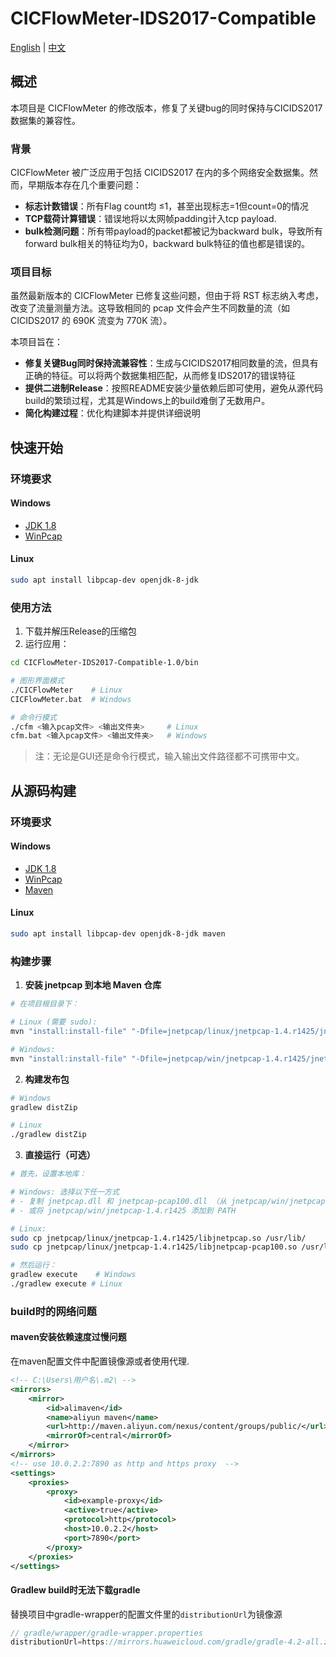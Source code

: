 # CICFlowMeter-IDS2017-Compatible

[English](README.md) | [中文](README_zh.md)

## 概述
本项目是 CICFlowMeter 的修改版本，修复了关键bug的同时保持与CICIDS2017数据集的兼容性。

### 背景
CICFlowMeter 被广泛应用于包括 CICIDS2017 在内的多个网络安全数据集。然而，早期版本存在几个重要问题：

- **标志计数错误**：所有Flag count均 ≤1，甚至出现标志=1但count=0的情况
- **TCP载荷计算错误**：错误地将以太网帧padding计入tcp payload.
- **bulk检测问题**：所有带payload的packet都被记为backward bulk，导致所有forward bulk相关的特征均为0，backward bulk特征的值也都是错误的。

### 项目目标
虽然最新版本的 CICFlowMeter 已修复这些问题，但由于将 RST 标志纳入考虑，改变了流量测量方法。这导致相同的 pcap 文件会产生不同数量的流（如 CICIDS2017 的 690K 流变为 770K 流）。

本项目旨在：
- **修复关键Bug同时保持流兼容性**：生成与CICIDS2017相同数量的流，但具有正确的特征。可以将两个数据集相匹配，从而修复IDS2017的错误特征
- **提供二进制Release**：按照README安装少量依赖后即可使用，避免从源代码build的繁琐过程，尤其是Windows上的build难倒了无数用户。
- **简化构建过程**：优化构建脚本并提供详细说明

## 快速开始

### 环境要求

#### Windows
- [JDK 1.8](https://www.oracle.com/java/technologies/downloads/#java8)
- [WinPcap](https://www.winpcap.org/)

#### Linux
```bash
sudo apt install libpcap-dev openjdk-8-jdk
```

### 使用方法
1. 下载并解压Release的压缩包
2. 运行应用：
```bash
cd CICFlowMeter-IDS2017-Compatible-1.0/bin

# 图形界面模式
./CICFlowMeter    # Linux
CICFlowMeter.bat  # Windows

# 命令行模式
./cfm <输入pcap文件> <输出文件夹>     # Linux
cfm.bat <输入pcap文件> <输出文件夹>   # Windows
```
> 注：无论是GUI还是命令行模式，输入输出文件路径都不可携带中文。

## 从源码构建

### 环境要求

#### Windows
- [JDK 1.8](https://www.oracle.com/java/technologies/downloads/#java8)
- [WinPcap](https://www.winpcap.org/)
- [Maven](https://maven.apache.org/)

#### Linux
```bash
sudo apt install libpcap-dev openjdk-8-jdk maven
```

### 构建步骤

1. **安装 jnetpcap 到本地 Maven 仓库**
```bash
# 在项目根目录下：

# Linux (需要 sudo):
mvn "install:install-file" "-Dfile=jnetpcap/linux/jnetpcap-1.4.r1425/jnetpcap.jar" "-DgroupId=org.jnetpcap" "-DartifactId=jnetpcap" "-Dversion=1.4.1" "-Dpackaging=jar"

# Windows:
mvn "install:install-file" "-Dfile=jnetpcap/win/jnetpcap-1.4.r1425/jnetpcap.jar" "-DgroupId=org.jnetpcap" "-DartifactId=jnetpcap" "-Dversion=1.4.1" "-Dpackaging=jar"
```

2. **构建发布包**
```bash
# Windows
gradlew distZip

# Linux
./gradlew distZip
```

3. **直接运行（可选）**
```bash
# 首先，设置本地库：

# Windows: 选择以下任一方式
# - 复制 jnetpcap.dll 和 jnetpcap-pcap100.dll （从 jnetpcap/win/jnetpcap-1.4.r1425/）到 C:\Windows\System32
# - 或将 jnetpcap/win/jnetpcap-1.4.r1425 添加到 PATH

# Linux:
sudo cp jnetpcap/linux/jnetpcap-1.4.r1425/libjnetpcap.so /usr/lib/
sudo cp jnetpcap/linux/jnetpcap-1.4.r1425/libjnetpcap-pcap100.so /usr/lib/

# 然后运行：
gradlew execute    # Windows
./gradlew execute # Linux
```

### build时的网络问题
#### maven安装依赖速度过慢问题
在maven配置文件中配置镜像源或者使用代理.
```xml
<!-- C:\Users\用户名\.m2\ -->
<mirrors>
    <mirror>
        <id>alimaven</id>
        <name>aliyun maven</name>
        <url>http://maven.aliyun.com/nexus/content/groups/public/</url>
        <mirrorOf>central</mirrorOf>
    </mirror>
</mirrors>
<!-- use 10.0.2.2:7890 as http and https proxy  -->
<settings>
    <proxies>
        <proxy>
            <id>example-proxy</id>
            <active>true</active>
            <protocol>http</protocol>
            <host>10.0.2.2</host>
            <port>7890</port>
        </proxy>
    </proxies>
</settings>

```

#### Gradlew build时无法下载gradle
替换项目中gradle-wrapper的配置文件里的`distributionUrl`为镜像源
```java
// gradle/wrapper/gradle-wrapper.properties
distributionUrl=https://mirrors.huaweicloud.com/gradle/gradle-4.2-all.zip
```